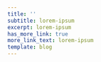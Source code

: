 ```yaml
---
title: ''
subtitle: lorem-ipsum
excerpt: lorem-ipsum
has_more_link: true
more_link_text: lorem-ipsum
template: blog
---
```

